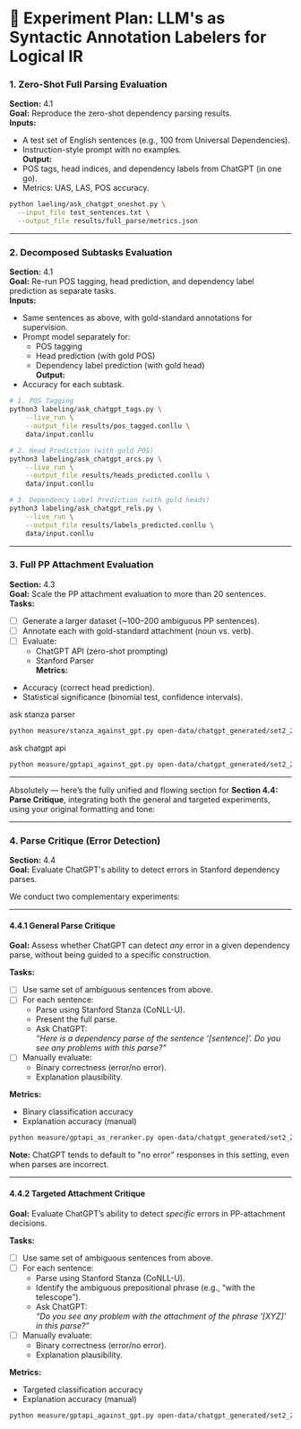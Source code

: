 # 🧪 Experiment Plan: LLM's as Syntactic Annotation Labelers for Logical IR


### 1. **Zero-Shot Full Parsing Evaluation**
**Section:** 4.1  
**Goal:** Reproduce the zero-shot dependency parsing results.  
**Inputs:**
- A test set of English sentences (e.g., 100 from Universal Dependencies).
- Instruction-style prompt with no examples.  
**Output:**
- POS tags, head indices, and dependency labels from ChatGPT (in one go).
- Metrics: UAS, LAS, POS accuracy.


```bash
python laeling/ask_chatgpt_oneshot.py \
  --input_file test_sentences.txt \
  --output_file results/full_parse/metrics.json
```

---

### 2. **Decomposed Subtasks Evaluation**
**Section:** 4.1  
**Goal:** Re-run POS tagging, head prediction, and dependency label prediction as separate tasks.  
**Inputs:**
- Same sentences as above, with gold-standard annotations for supervision.
- Prompt model separately for:
  - POS tagging
  - Head prediction (with gold POS)
  - Dependency label prediction (with gold head)  
**Output:**
- Accuracy for each subtask.

```bash
# 1. POS Tagging
python3 labeling/ask_chatgpt_tags.py \
    --live_run \
    --output_file results/pos_tagged.conllu \
    data/input.conllu

# 2. Head Prediction (with gold POS)
python3 labeling/ask_chatgpt_arcs.py \
    --live_run \
    --output_file results/heads_predicted.conllu \
    data/input.conllu

# 3. Dependency Label Prediction (with gold heads)
python3 labeling/ask_chatgpt_rels.py \
    --live_run \
    --output_file results/labels_predicted.conllu \
    data/input.conllu
```

---

### 3. **Full PP Attachment Evaluation**
**Section:** 4.3  
**Goal:** Scale the PP attachment evaluation to more than 20 sentences.  
**Tasks:**
- [ ] Generate a larger dataset (~100–200 ambiguous PP sentences).
- [ ] Annotate each with gold-standard attachment (noun vs. verb).
- [ ] Evaluate:
  - ChatGPT API (zero-shot prompting)
  - Stanford Parser  
**Metrics:**
- Accuracy (correct head prediction).
- Statistical significance (binomial test, confidence intervals).

ask stanza parser
```bash
python measure/stanza_against_gpt.py open-data/chatgpt_generated/set2_20examples.json --live_run --output_file open-data/chatgpt_generated/set2_predictions_stanza.conllu
```

ask chatgpt api
```bash
python measure/gptapi_against_gpt.py open-data/chatgpt_generated/set2_20examples.json --live_run --output_file open-data/chatgpt_generated/set2_predictions_chatgpt.json
```


---

Absolutely — here’s the fully unified and flowing section for **Section 4.4: Parse Critique**, integrating both the general and targeted experiments, using your original formatting and tone:

---

### 4. **Parse Critique (Error Detection)**  
**Section:** 4.4  
**Goal:** Evaluate ChatGPT's ability to detect errors in Stanford dependency parses.  

We conduct two complementary experiments:

---

#### 4.4.1 **General Parse Critique**  
**Goal:** Assess whether ChatGPT can detect *any* error in a given dependency parse, without being guided to a specific construction.

**Tasks:**
- [ ] Use same set of ambiguous sentences from above.
- [ ] For each sentence:
  - Parse using Stanford Stanza (CoNLL-U).
  - Present the full parse.
  - Ask ChatGPT:  
    *“Here is a dependency parse of the sentence ‘[sentence]’. Do you see any problems with this parse?”*
- [ ] Manually evaluate:
  - Binary correctness (error/no error).
  - Explanation plausibility.

**Metrics:**
- Binary classification accuracy
- Explanation accuracy (manual)

```bash
python measure/gptapi_as_reranker.py open-data/chatgpt_generated/set2_20examples.json --output_file open-data/chatgpt_generated/set2_20examples.getapi_as_reranker_2.json
```

**Note:** ChatGPT tends to default to "no error" responses in this setting, even when parses are incorrect.

---

#### 4.4.2 **Targeted Attachment Critique**  
**Goal:** Evaluate ChatGPT’s ability to detect *specific* errors in PP-attachment decisions.

**Tasks:**
- [ ] Use same set of ambiguous sentences from above.
- [ ] For each sentence:
  - Parse using Stanford Stanza (CoNLL-U).
  - Identify the ambiguous prepositional phrase (e.g., “with the telescope”).
  - Ask ChatGPT:  
    *“Do you see any problem with the attachment of the phrase ‘[XYZ]’ in this parse?”*
- [ ] Manually evaluate:
  - Binary correctness (error/no error).
  - Explanation plausibility.

**Metrics:**
- Targeted classification accuracy
- Explanation accuracy (manual)

```bash
python measure/gptapi_against_gpt.py open-data/chatgpt_generated/set2_20examples.json --live_run --output_base open-data/chatgpt_generated/set2_predictions_chatgpt.json.2
```


